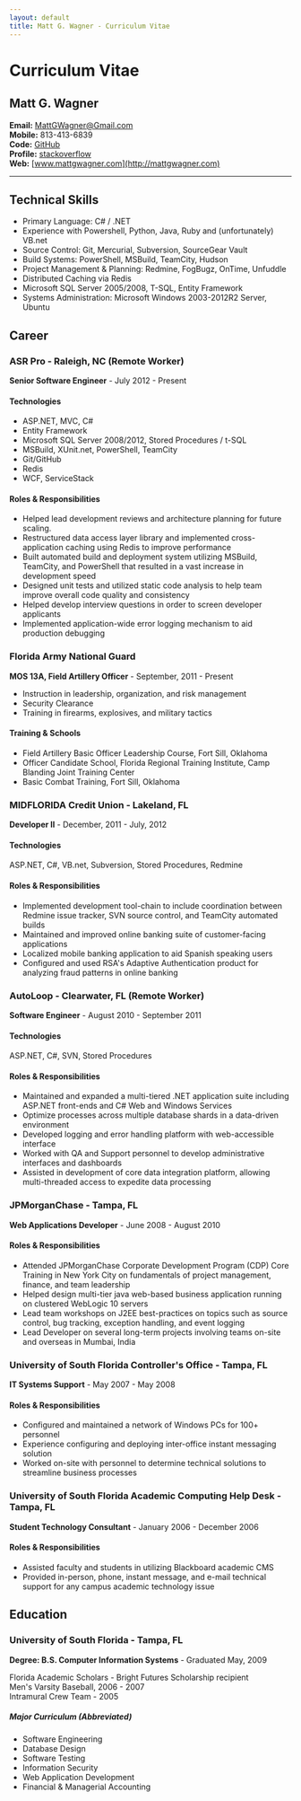 ```yaml
---
layout: default
title: Matt G. Wagner - Curriculum Vitae
---
```


# Curriculum Vitae

## Matt G. Wagner

**Email:** [MattGWagner@Gmail.com](mailto:MattGWagner@Gmail.com)  
**Mobile:** 813-413-6839  
**Code:** [GitHub](http://github.com/mattgwagner)  
**Profile:** [stackoverflow](http://careers.stackoverflow.com/mattgwagner)  
**Web:** [www.mattgwagner.com](http://mattgwagner.com)  

----------

## Technical Skills

* Primary Language: C# / .NET
* Experience with Powershell, Python, Java, Ruby and (unfortunately) VB.net  
* Source Control: Git, Mercurial, Subversion, SourceGear Vault  
* Build Systems: PowerShell, MSBuild, TeamCity, Hudson  
* Project Management & Planning: Redmine, FogBugz, OnTime, Unfuddle  
* Distributed Caching via Redis  
* Microsoft SQL Server 2005/2008, T-SQL, Entity Framework  
* Systems Administration: Microsoft Windows 2003-2012R2 Server, Ubuntu

## Career

### ASR Pro - Raleigh, NC (Remote Worker)
**Senior Software Engineer** - July 2012 - Present

#### Technologies

* ASP.NET, MVC, C#
* Entity Framework  
* Microsoft SQL Server 2008/2012, Stored Procedures / t-SQL
* MSBuild, XUnit.net, PowerShell, TeamCity
* Git/GitHub
* Redis
* WCF, ServiceStack

#### Roles & Responsibilities

* Helped lead development reviews and architecture planning for future scaling.
* Restructured data access layer library and implemented cross-application caching using Redis to improve performance
* Built automated build and deployment system utilizing MSBuild, TeamCity, and PowerShell that resulted in a vast increase in development speed
* Designed unit tests and utilized static code analysis to help team improve overall code quality and consistency
* Helped develop interview questions in order to screen developer applicants
* Implemented application-wide error logging mechanism to aid production debugging

### Florida Army National Guard 
**MOS 13A, Field Artillery Officer** - September, 2011 - Present  

* Instruction in leadership, organization, and risk management  
* Security Clearance
* Training in firearms, explosives, and military tactics  

#### Training & Schools 
* Field Artillery Basic Officer Leadership Course, Fort Sill, Oklahoma
* Officer Candidate School, Florida Regional Training Institute, Camp Blanding Joint Training Center  
* Basic Combat Training, Fort Sill, Oklahoma

### MIDFLORIDA Credit Union - Lakeland, FL  
**Developer II** - December, 2011 - July, 2012  

#### Technologies

ASP.NET, C#, VB.net, Subversion, Stored Procedures, Redmine

#### Roles & Responsibilities

* Implemented development tool-chain to include coordination between Redmine issue tracker, SVN source control, and TeamCity automated builds  
* Maintained and improved online banking suite of customer-facing applications
* Localized mobile banking application to aid Spanish speaking users
* Configured and used RSA's Adaptive Authentication product for analyzing fraud patterns in online banking

### AutoLoop - Clearwater, FL (Remote Worker)

**Software Engineer** - August 2010 - September 2011

#### Technologies

ASP.NET, C#, SVN, Stored Procedures

#### Roles & Responsibilities

* Maintained and expanded a multi-tiered .NET application suite including ASP.NET front-ends and C# Web and Windows Services
* Optimize processes across multiple database shards in a data-driven environment
* Developed logging and error handling platform with web-accessible interface
* Worked with QA and Support personnel to develop administrative interfaces and dashboards
* Assisted in development of core data integration platform, allowing multi-threaded access to expedite data processing

### JPMorganChase - Tampa, FL
**Web Applications Developer** - June 2008 - August 2010  

#### Roles & Responsibilities

* Attended JPMorganChase Corporate Development Program (CDP) Core Training in New York City on fundamentals of project management, finance, and team leadership  
* Helped design multi-tier java web-based business application running on clustered WebLogic 10 servers  
* Lead team workshops on J2EE best-practices on topics such as source control, bug tracking, exception handling, and event logging  
* Lead Developer on several long-term projects involving teams on-site and overseas in Mumbai, India  

### University of South Florida Controller's Office - Tampa, FL
**IT Systems Support** - May 2007 - May 2008   

#### Roles & Responsibilities

* Configured and maintained a network of Windows PCs for 100+ personnel
* Experience configuring and deploying inter-office instant messaging solution
* Worked on-site with personnel to determine technical solutions to streamline business processes

### University of South Florida Academic Computing Help Desk - Tampa, FL
**Student Technology Consultant** - January 2006 - December 2006  

#### Roles & Responsibilities

* Assisted faculty and students in utilizing Blackboard academic CMS
* Provided in-person, phone, instant message, and e-mail technical support for any campus academic technology issue

## Education

### University of South Florida - Tampa, FL
**Degree: B.S. Computer Information Systems** - Graduated May, 2009 

Florida Academic Scholars - Bright Futures Scholarship recipient  
Men's Varsity Baseball, 2006 - 2007  
Intramural Crew Team - 2005  

##### Major Curriculum (Abbreviated)
* Software Engineering
* Database Design
* Software Testing
* Information Security
* Web Application Development
* Financial & Managerial Accounting